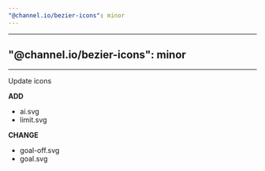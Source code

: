 ```yaml
---
"@channel.io/bezier-icons": minor
---
```


---

## "@channel.io/bezier-icons": minor

---

Update icons

**ADD**

- ai.svg
- limit.svg

**CHANGE**

- goal-off.svg
- goal.svg
